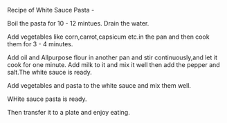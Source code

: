 Recipe of White Sauce Pasta -

Boil the pasta for 10 - 12 mintues.
Drain the water.

Add vegetables like corn,carrot,capsicum etc.in the pan and then cook them for 3 - 4 minutes.

Add oil and Allpurpose flour in another pan and stir continuously,and let it cook for one minute.
Add milk to it and mix it well then add the pepper and salt.The white sauce is ready.

Add vegetables and pasta to the white sauce and mix them well.

WHite sauce pasta is ready.

Then transfer it to a plate and enjoy eating.


